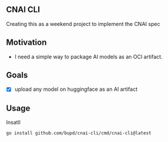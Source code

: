 ## CNAI CLI

Creating this as a weekend project to implement the CNAI spec

## Motivation
- I need a simple way to package AI models as an OCI artifact.

## Goals
- [x] upload any model on huggingface as an AI artifact

## Usage
Insatll

```sh
go install github.com/bupd/cnai-cli/cmd/cnai-cli@latest
```
